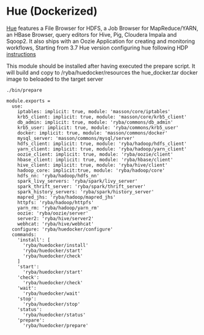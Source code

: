 
# Hue (Dockerized)

[Hue][home] features a File Browser for HDFS, a Job Browser for MapReduce/YARN,
an HBase Browser, query editors for Hive, Pig, Cloudera Impala and Sqoop2.
It also ships with an Oozie Application for creating and monitoring workflows,
Starting from 3.7 Hue version
configuring hue following HDP [instructions][hdp-2.3.2.0-hue]

This module should be installed after having executed the prepare script.
It will build and copy to /ryba/huedocker/resources the hue_docker.tar docker image to
beloaded to the target server
```
./bin/prepare
```

    module.exports =
      use:
        iptables: implicit: true, module: 'masson/core/iptables'
        krb5_client: implicit: true, module: 'masson/core/krb5_client'
        db_admin: implicit: true, module: 'ryba/commons/db_admin'
        krb5_user: implicit: true, module: 'ryba/commons/krb5_user'
        docker: implicit: true, module: 'masson/commons/docker'
        mysql_server: 'masson/commons/mysql/server'
        hdfs_client: implicit: true, module: 'ryba/hadoop/hdfs_client'
        yarn_client: implicit: true, module: 'ryba/hadoop/yarn_client'
        oozie_client: implicit: true, module: 'ryba/oozie/client'
        hbase_client: implicit: true, module: 'ryba/hbase/client'
        hive_client: implicit: true, module: 'ryba/hive/client'
        hadoop_core: implicit:true, module: 'ryba/hadoop/core'
        hdfs_nn: 'ryba/hadoop/hdfs_nn'
        spark_livy_servers: 'ryba/spark/livy_server'
        spark_thrift_server: 'ryba/spark/thrift_server'
        spark_history_servers: 'ryba/spark/history_server'
        mapred_jhs: 'ryba/hadoop/mapred_jhs'
        httpfs: 'ryba/hadoop/httpfs'
        yarn_rm: 'ryba/hadoop/yarn_rm'
        oozie: 'ryba/oozie/server'
        server2: 'ryba/hive/server2'
        webhcat: 'ryba/hive/webhcat'
      configure: 'ryba/huedocker/configure'
      commands:
        'install': [
          'ryba/huedocker/install'
          'ryba/huedocker/start'
          'ryba/huedocker/check'
        ]
        'start':
          'ryba/huedocker/start'
        'check':
          'ryba/huedocker/check'
        'wait':
          'ryba/huedocker/wait'
        'stop':
          'ryba/huedocker/stop'
        'status':
          'ryba/huedocker/status'
        'prepare':
          'ryba/huedocker/prepare'


[home]: http://gethue.com
[hdp-2.3.2.0-hue]:(http://docs.hortonworks.com/HDPDocuments/HDP2/HDP-2.3.2/bk_installing_manually_book/content/prerequisites_hue.html)
